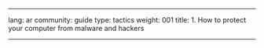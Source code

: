 

---

lang: ar
community: guide
type: tactics
weight: 001
title: 1. How to protect your computer from malware and hackers

---

<stub>

